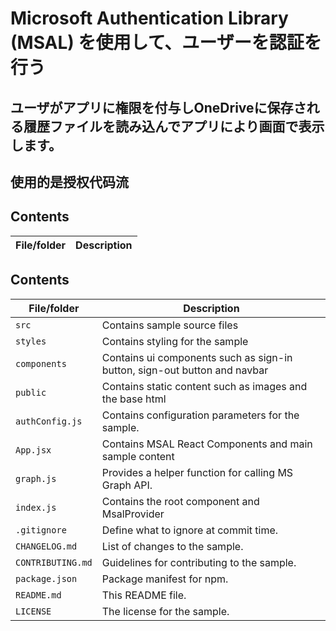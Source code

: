# Microsoft Authentication Library (MSAL) を使用して、ユーザーを認証を行う
## ユーザがアプリに権限を付与しOneDriveに保存される履歴ファイルを読み込んでアプリにより画面で表示します。

## 使用的是授权代码流

## Contents

| File/folder       | Description                                |
|-------------------|--------------------------------------------|




## Contents

| File/folder       | Description                                |
|-------------------|--------------------------------------------|
| `src`             | Contains sample source files               |
| `styles`          | Contains styling for the sample            |
| `components`      | Contains ui components such as sign-in button, sign-out button and navbar |
| `public`          | Contains static content such as images and the base html   |
| `authConfig.js`   | Contains configuration parameters for the sample.      |
| `App.jsx`         | Contains MSAL React Components and main sample content |
| `graph.js`       | Provides a helper function for calling MS Graph API.   |                      |
| `index.js`        | Contains the root component and MsalProvider |
| `.gitignore`      | Define what to ignore at commit time.      |
| `CHANGELOG.md`    | List of changes to the sample.             |
| `CONTRIBUTING.md` | Guidelines for contributing to the sample. |
| `package.json`    | Package manifest for npm.                  |
| `README.md`       | This README file.                          |
| `LICENSE`         | The license for the sample.                |